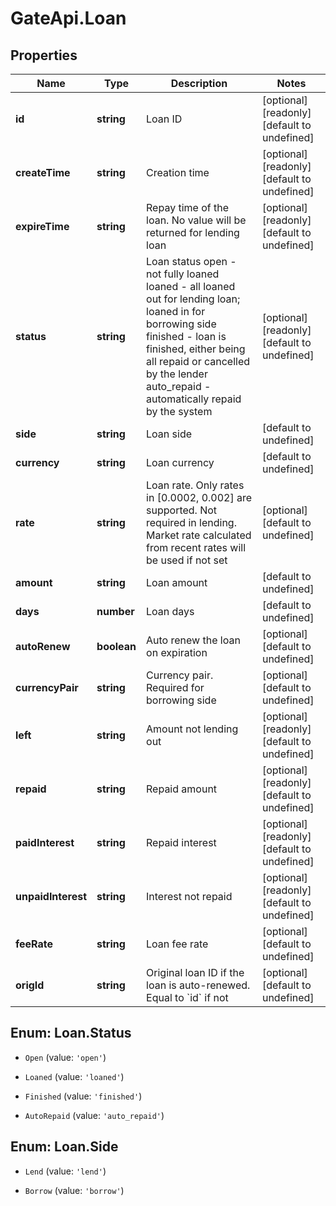 # GateApi.Loan

## Properties

Name | Type | Description | Notes
------------ | ------------- | ------------- | -------------
**id** | **string** | Loan ID | [optional] [readonly] [default to undefined]
**createTime** | **string** | Creation time | [optional] [readonly] [default to undefined]
**expireTime** | **string** | Repay time of the loan. No value will be returned for lending loan | [optional] [readonly] [default to undefined]
**status** | **string** | Loan status  open - not fully loaned loaned - all loaned out for lending loan; loaned in for borrowing side finished - loan is finished, either being all repaid or cancelled by the lender auto_repaid - automatically repaid by the system | [optional] [readonly] [default to undefined]
**side** | **string** | Loan side | [default to undefined]
**currency** | **string** | Loan currency | [default to undefined]
**rate** | **string** | Loan rate. Only rates in [0.0002, 0.002] are supported.  Not required in lending. Market rate calculated from recent rates will be used if not set | [optional] [default to undefined]
**amount** | **string** | Loan amount | [default to undefined]
**days** | **number** | Loan days | [default to undefined]
**autoRenew** | **boolean** | Auto renew the loan on expiration | [optional] [default to undefined]
**currencyPair** | **string** | Currency pair. Required for borrowing side | [optional] [default to undefined]
**left** | **string** | Amount not lending out | [optional] [readonly] [default to undefined]
**repaid** | **string** | Repaid amount | [optional] [readonly] [default to undefined]
**paidInterest** | **string** | Repaid interest | [optional] [readonly] [default to undefined]
**unpaidInterest** | **string** | Interest not repaid | [optional] [readonly] [default to undefined]
**feeRate** | **string** | Loan fee rate | [optional] [default to undefined]
**origId** | **string** | Original loan ID if the loan is auto-renewed. Equal to &#x60;id&#x60; if not | [optional] [default to undefined]

## Enum: Loan.Status

* `Open` (value: `'open'`)

* `Loaned` (value: `'loaned'`)

* `Finished` (value: `'finished'`)

* `AutoRepaid` (value: `'auto_repaid'`)


## Enum: Loan.Side

* `Lend` (value: `'lend'`)

* `Borrow` (value: `'borrow'`)


